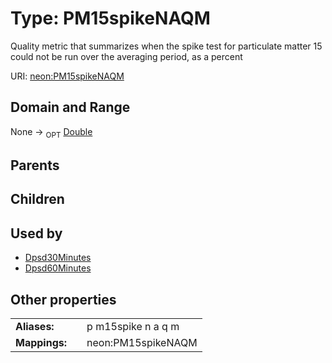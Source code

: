 
# Type: PM15spikeNAQM


Quality metric that summarizes when the spike test for particulate matter 15 could not be run over the averaging period, as a percent

URI: [neon:PM15spikeNAQM](https://data.neonscience.org/PM15spikeNAQM)


## Domain and Range

None ->  <sub>OPT</sub> [Double](types/Double.md)

## Parents


## Children


## Used by

 * [Dpsd30Minutes](Dpsd30Minutes.md)
 * [Dpsd60Minutes](Dpsd60Minutes.md)

## Other properties

|  |  |  |
| --- | --- | --- |
| **Aliases:** | | p m15spike n a q m |
| **Mappings:** | | neon:PM15spikeNAQM |


